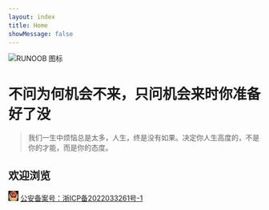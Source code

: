 ```yaml
---
layout: index
title: Home
showMessage: false
---
```


![RUNOOB 图标](https://gimg2.baidu.com/image_search/src=http%3A%2F%2Fimg.mp.itc.cn%2Fupload%2F20160824%2F6c89777d84034c45a8954965cd34bae4_th.jpeg&refer=http%3A%2F%2Fimg.mp.itc.cn&app=2002&size=f9999,10000&q=a80&n=0&g=0n&fmt=auto?sec=1670552176&t=da64181d872127a2eabf6c8be592f572)
# 不问为何机会不来，只问机会来时你准备好了没

> 我们一生中烦恼总是太多，人生，终是没有如果。决定你人生高度的，不是你的才能，而是你的态度。

## 欢迎浏览

<img src="./assets/gongan.png" />  [公安备案号：浙ICP备2022033261号-1](https://beian.miit.gov.cn/)
